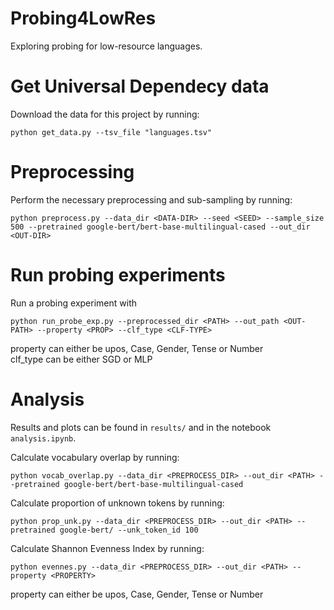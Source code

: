 # Probing4LowRes
Exploring probing for low-resource languages.

# Get Universal Dependecy data
Download the data for this project by running:
```
python get_data.py --tsv_file "languages.tsv"
```

# Preprocessing
Perform the necessary preprocessing and sub-sampling by running:

```
python preprocess.py --data_dir <DATA-DIR> --seed <SEED> --sample_size 500 --pretrained google-bert/bert-base-multilingual-cased --out_dir <OUT-DIR>
```

# Run probing experiments
Run a probing experiment with
```
python run_probe_exp.py --preprocessed_dir <PATH> --out_path <OUT-PATH> --property <PROP> --clf_type <CLF-TYPE>
```
property can either be upos, Case, Gender, Tense or Number<br>
clf_type can be either SGD or MLP

# Analysis

Results and plots can be found in `results/` and in the notebook `analysis.ipynb`.

Calculate vocabulary overlap by running:
```
python vocab_overlap.py --data_dir <PREPROCESS_DIR> --out_dir <PATH> --pretrained google-bert/bert-base-multilingual-cased 
```

Calculate proportion of unknown tokens by running:
```
python prop_unk.py --data_dir <PREPROCESS_DIR> --out_dir <PATH> --pretrained google-bert/ --unk_token_id 100
```

Calculate Shannon Evenness Index by running:

```
python evennes.py --data_dir <PREPROCESS_DIR> --out_dir <PATH> --property <PROPERTY>
```
property can either be upos, Case, Gender, Tense or Number<br>